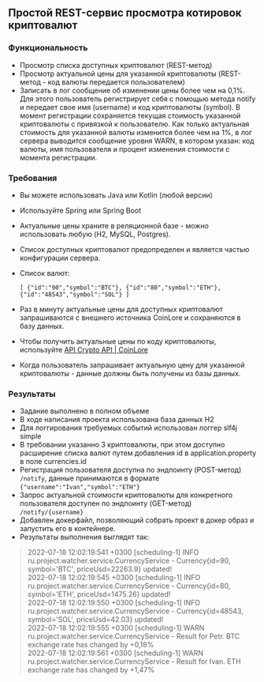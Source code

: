 ## Простой REST-сервис просмотра котировок криптовалют

### Функциональность

- Просмотр списка доступных криптовалют (REST-метод)
- Просмотр актуальной цены для указанной криптовалюты (REST-метод - код валюты передается пользователем)
- Записать в лог сообщение об изменении цены более чем на 0,1%. Для этого пользователь регистрирует себя с помощью метода notify
и передает свое имя (username) и код криптовалюты (symbol). В момент регистрации сохраняется текущая стоимость указанной криптовалюты
с привязкой к пользователю. Как только актуальная стоимость для указанной валюты изменится более чем на 1%, в лог сервера выводится
сообщение уровня WARN, в котором указан: код валюты, имя пользователя и процент изменения стоимости с момента регистрации.

### Требования

- Вы можете использовать Java или Kotlin (любой версии)
- Используйте Spring или Spring Boot
- Актуальные цены храните в реляционной базе - можно использовать любую (H2, MySQL, Postgres).
- Список доступных криптовалют предопределен и является частью конфигурации сервера.
- Список валют:

  ```[ {"id":"90","symbol":"BTC"}, {"id":"80","symbol":"ETH"}, {"id":"48543","symbol":"SOL"} ]```

- Раз в минуту актуальные цены для доступных криптовалют запрашиваются с внешнего источника CoinLore и сохраняются в базу данных.
- Чтобы получить актуальные цены по коду криптовалюты, используйте [API Crypto API | CoinLore](https://www.coinlore.com/ru/cryptocurrency-data-api)
- Когда пользователь запрашивает актуальную цену для указанной криптовалюты - данные должны быть получены из базы данных.

### Результаты

- Задание выполнено в полном объеме
- В ходе написания проекта использована база данных H2
- Для логгирования требуемых событий использован логгер slf4j simple
- В требовании указанно 3 криптовалюты, при этом доступно расширение списка валют путем добавления id в application.property в поле currencies.id
- Регистрация пользователя доступна по эндпоинту (POST-метод) `/notify`, данные принимаются в формате `{"username":"Ivan","symbol":"ETH"}`
- Запрос актуальной стоимости криптовалюты для конкретного пользователя доступен по эндпоинту (GET-метод) `/notify/{username}`
- Добавлен докерфайл, позволяющий собрать проект в докер образ и запустить его в контейнере.
- Результаты выполнения выглядят так:<br/>
>2022-07-18 12:02:19:541 +0300 [scheduling-1] INFO ru.project.watcher.service.CurrencyService - Currency{id=90, symbol='BTC', priceUsd=22263.9} updated!<br/>
>2022-07-18 12:02:19:545 +0300 [scheduling-1] INFO ru.project.watcher.service.CurrencyService - Currency{id=80, symbol='ETH', priceUsd=1475.26} updated!<br/>
>2022-07-18 12:02:19:550 +0300 [scheduling-1] INFO ru.project.watcher.service.CurrencyService - Currency{id=48543, symbol='SOL', priceUsd=42.03} updated!<br/>
>2022-07-18 12:02:19:555 +0300 [scheduling-1] WARN ru.project.watcher.service.CurrencyService - Result for Petr. BTC exchange rate has changed by +0,18%<br/>
>2022-07-18 12:02:19:561 +0300 [scheduling-1] WARN ru.project.watcher.service.CurrencyService - Result for Ivan. ETH exchange rate has changed by +1,47%<br/>